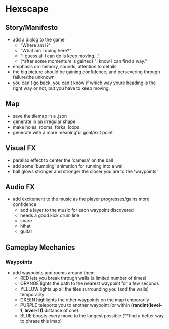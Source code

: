 # Hexscape

## Story/Manifesto

- add a dialog to the game
  - "Where am I?"
  - "What am I doing here?"
  - "I guess all I can do is keep moving..."
  - (*after some momentum is gained) "I know I can find a way."
- emphasis on memory, sounds, attention to details
- the big picture should be gaining confidence, and persevering through failure/the unknown
- you can't go back. you can't know if which way youre heading is the right way or not, but you have to keep moving.

## Map

- save the tilemap in a .json
- generate in an irregular shape
- make holes, rooms, forks, loops
- generate with a more meaningful goal/exit point

## Visual FX

- parallax effect to center the 'camera' on the ball
- add some 'bumping' animation for running into a wall
- ball glows stronger and stronger the closer you are to the 'waypoints'

## Audio FX

- add excitement to the music as the player progresses/gains more confidence
  - add a layer to the music for each waypoint discovered
  - needs a good kick drum line
  - snare
  - hihat
  - guitar

## Gameplay Mechanics

### Waypoints

- add waypoints and rooms around them
  - RED lets you break through walls (a limited number of times)
  - ORANGE lights the path to the nearest waypoint for a few seconds
  - YELLOW lights up all the tiles surrounding you (and the walls) temporarily
  - GREEN highlights the other waypoints on the map temporarily
  - PURPLE teleports you to another waypoint (or within __(randint(level-1, level+1))__ distance of one)
  - BLUE boosts every move to the longest possible (**find a better way to phrase this lmao)

